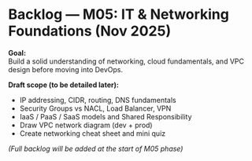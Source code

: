 # Backlog — M05: IT & Networking Foundations (Nov 2025)

**Goal:**  
Build a solid understanding of networking, cloud fundamentals, and VPC design before moving into DevOps.

**Draft scope (to be detailed later):**
- IP addressing, CIDR, routing, DNS fundamentals
- Security Groups vs NACL, Load Balancer, VPN
- IaaS / PaaS / SaaS models and Shared Responsibility
- Draw VPC network diagram (dev + prod)
- Create networking cheat sheet and mini quiz

*(Full backlog will be added at the start of M05 phase)*
